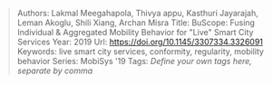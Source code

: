 > Authors: Lakmal Meegahapola, Thivya appu, Kasthuri Jayarajah, Leman Akoglu, Shili Xiang, Archan Misra
> Title: BuScope: Fusing Individual &amp; Aggregated Mobility Behavior for "Live" Smart City Services
> Year: 2019
> Url: https://doi.org/10.1145/3307334.3326091
> Keywords: live smart city services, conformity, regularity, mobility behavior
> Series: MobiSys '19
> Tags: *Define your own tags here, separate by comma*